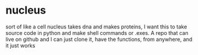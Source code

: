 # nucleus
sort of like a cell nucleus takes dna and makes proteins, I want this to take source code in python and make shell commands or .exes. A repo that can live on github and I can just clone it, have the functions, from anywhere, and it just works
